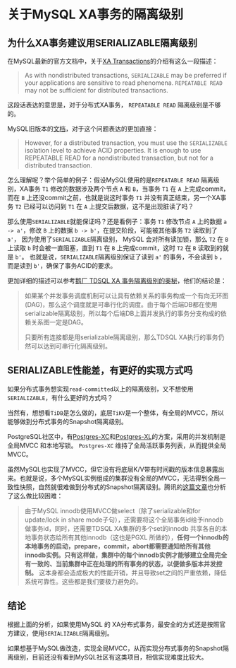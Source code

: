 # 关于MySQL XA事务的隔离级别

## 为什么XA事务建议用SERIALIZABLE隔离级别

在MySQL最新的官方文档中，关于[XA Transactions](https://dev.mysql.com/doc/refman/8.0/en/xa.html)的介绍有这么一段描述：

> As with nondistributed transactions, `SERIALIZABLE` may be preferred if your applications are sensitive to read phenomena. `REPEATABLE READ` may not be sufficient for distributed transactions.

这段话表达的意思是，对于分布式XA事务， `REPEATABLE READ` 隔离级别是不够的。

MySQL旧版本的[文档](https://docs.oracle.com/cd/E17952_01/mysql-5.0-en/xa.html)，对于这个问题表达的更加直接：

> However, for a distributed transaction, you must use the `SERIALIZABLE` isolation level to achieve ACID properties. It is enough to use REPEATABLE READ for a nondistributed transaction, but not for a distributed transaction.

怎么理解呢？举个简单的例子：假设MySQL使用的是`REPEATABLE READ` 隔离级别，XA事务 `T1` 修改的数据涉及两个节点 `A` 和 `B`，当事务 `T1` 在 `A` 上完成commit，而在 `B` 上还没commit之前，也就是说这时事务 `T1` 并没有真正结束，另一个XA事务 `T2` 已经可以访问到 `T1` 在 `A` 上提交后数据，这不是出现脏读了吗？

那么使用`SERIALIZABLE`就能保证吗？还是看例子：事务 `T1` 修改节点 `A` 上的数据 `a -> a'`，修改 `B` 上的数据 `b -> b'`，在提交阶段，可能被其他事务 `T2` 读取到了 `a'`， 因为使用了`SERIALIZABLE`隔离级别， MySQL 会对所有读加锁，那么 `T2` 在 `B` 上读取 `b` 时会被一直阻塞，直到 `T1` 在 `B` 上完成commit，这时 `T2` 在 `B` 读取到的就是 `b'`。 也就是说，`SERIALIZABLE`隔离级别保证了读到 `a'` 的事务，不会读到 `b` ，而是读到 `b'`，确保了事务ACID的要求。

更加详细的描述可以参考[鹅厂 TDSQL XA 事务隔离级别的奥秘](https://cloud.tencent.com/developer/article/1005380)，他们的结论是：

> 如果某个并发事务调度机制可以让具有依赖关系的事务构成一个有向无环图(DAG)，那么这个调度就是可串行化的调度。由于每个后端DB都在使用serializable隔离级别，所以每个后端DB上面并发执行的事务分支构成的依赖关系图一定是DAG。
>
> 只要所有连接都是用serializable隔离级别，那么TDSQL XA执行的事务仍然可以达到可串行化隔离级别。

## SERIALIZABLE性能差，有更好的实现方式吗

如果分布式事务想实现`read-committed`以上的隔离级别，又不想使用`SERIALIZABLE`，有什么更好的方式吗？

当然有，想想看`TiDB`是怎么做的，底层`TiKV`是一个整体，有全局的MVCC，所以能够做到分布式事务的Snapshot隔离级别。

PostgreSQL社区中，有[Postgres-XC](http://postgresxc.wikia.com/wiki/Postgres-XC_Wiki)和[Postgres-XL](https://www.postgres-xl.org/)的方案，采用的并发机制是全局MVCC 和本地写锁。 `Postgres-XC` 维持了全局活跃事务列表，从而提供全局MVCC。

虽然MySQL也实现了MVCC，但它没有将底层K/V带有时间戳的版本信息暴露出来。也就是说，多个MySQL实例组成的集群没有全局的MVCC，无法得到全局一致性快照，自然就很难做到分布式的Snapshot隔离级别。腾讯的[这篇文章](https://cloud.tencent.com/developer/article/1005380)也分析了这么做比较困难：

> 由于MySQL innodb使用MVCC做select（除了serializable和for update/lock in share mode子句），还需要将这个全局事务id给予innodb做事务id，同时，还需要TDSQL XA集群的多个set的innodb 共享各自的本地事务状态给所有其他innodb（这也是PGXL 所做的），**任何一个innodb的本地事务的启动，prepare，commit，abort都需要通知给所有其他innodb实例。只有这样做，集群中的每个innodb实例才能够建立全局完全有一致的、当前集群中正在处理的所有事务的状态，以便做多版本并发控制。** 这本身都会造成极大的性能开销，并且导致set之间的严重依赖，降低系统可靠性。这些都是我们要极力避免的。

## 结论

根据上面的分析，如果使用MySQL 的 XA分布式事务，最安全的方式还是按照官方建议，使用`SERIALIZABLE`隔离级别。

如果想基于MySQL做改造，实现全局MVCC，从而实现分布式事务的Snapshot隔离级别，目前还没有看到MySQL社区有这类项目，相信实现难度比较大。

